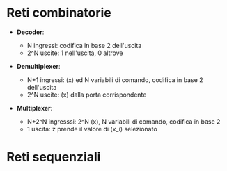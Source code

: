 # Reti combinatorie

- **Decoder**: <br>
	* N ingressi: codifica in base 2 dell'uscita
	* 2^N uscite: 1 nell'uscita, 0 altrove

- **Demultiplexer**:
	* N+1 ingressi: (x) ed N variabili di comando, codifica in base 2 dell'uscita
	* 2^N uscite: (x) dalla porta corrispondente

- **Multiplexer**:
	* N+2^N ingresssi: 2^N (x), N variabili di comando, codifica in base 2
	* 1 uscita: z prende il valore di (x_i) selezionato


# Reti sequenziali
